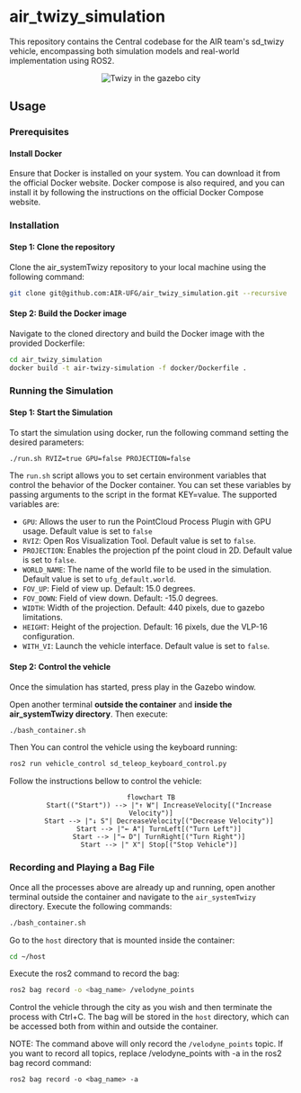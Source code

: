 # air_twizy_simulation

This repository contains the Central codebase for the AIR team's sd_twizy vehicle, encompassing both simulation models and real-world implementation using ROS2.

<div align="center">

![Twizy in the gazebo city](./vehicle_simulation/air_docs/twizy.gif)

</div>

## Usage

### Prerequisites

#### Install Docker

Ensure that Docker is installed on your system. You can download it from the official Docker website. Docker compose is also required, and you can install it by following the instructions on the official Docker Compose website.

### Installation

#### Step 1: Clone the repository
Clone the air_systemTwizy repository to your local machine using the following command:

```bash
git clone git@github.com:AIR-UFG/air_twizy_simulation.git --recursive
```

#### Step 2: Build the Docker image
Navigate to the cloned directory and build the Docker image with the provided Dockerfile:

```bash
cd air_twizy_simulation
docker build -t air-twizy-simulation -f docker/Dockerfile .
```
### Running the Simulation

#### Step 1: Start the Simulation

To start the simulation using docker, run the following command setting the desired parameters:

```bash
./run.sh RVIZ=true GPU=false PROJECTION=false
```

The `run.sh` script allows you to set certain environment variables that control the behavior of the Docker container. You can set these variables by passing arguments to the script in the format KEY=value. The supported variables are:

- `GPU`: Allows the user to run the PointCloud Process Plugin with GPU usage. Default value is set to `false`
- `RVIZ`: Open Ros Visualization Tool. Default value is set to `false`.
- `PROJECTION`: Enables the projection pf the point cloud in 2D. Default value is set to `false`.
- `WORLD_NAME`: The name of the world file to be used in the simulation. Default value is set to `ufg_default.world`.
- `FOV_UP`: Field of view up. Default: 15.0 degrees.
- `FOV_DOWN`: Field of view down. Default: -15.0 degrees.
- `WIDTH`: Width of the projection. Default: 440 pixels, due to gazebo limitations.
- `HEIGHT`: Height of the projection. Default: 16 pixels, due the VLP-16 configuration.
- `WITH_VI`: Launch the vehicle interface. Default value is set to `false`.

#### Step 2: Control the vehicle

Once the simulation has started, press play in the Gazebo window. 

Open another terminal **outside the container** and **inside the air_systemTwizy directory**. Then execute:

```bash
./bash_container.sh
```

Then You can control the vehicle using the keyboard running:

```bash
ros2 run vehicle_control sd_teleop_keyboard_control.py
```

Follow the instructions bellow to control the vehicle:

<div align="center">

```mermaid
flowchart TB
    Start(("Start")) --> |"↑ W"| IncreaseVelocity[("Increase Velocity")]
    Start --> |"↓ S"| DecreaseVelocity[("Decrease Velocity")]
    Start --> |"← A"| TurnLeft[("Turn Left")]
    Start --> |"→ D"| TurnRight[("Turn Right")]
    Start --> |" X"| Stop[("Stop Vehicle")]
```
</div>

### Recording and Playing a Bag File

Once all the processes above are already up and running, open another terminal outside the container and navigate to the `air_systemTwizy` directory. Execute the following commands:

```bash
./bash_container.sh
```
Go to the `host` directory that is mounted inside the container:

```bash
cd ~/host
```

Execute the ros2 command to record the bag:

```bash
ros2 bag record -o <bag_name> /velodyne_points
```

Control the vehicle through the city as you wish and then terminate the process with Ctrl+C. The bag will be stored in the `host` directory, which can be accessed both from within and outside the container.

NOTE: The command above will only record the `/velodyne_points` topic. If you want to record all topics, replace /velodyne_points with -a in the ros2 bag record command:

```
ros2 bag record -o <bag_name> -a
```